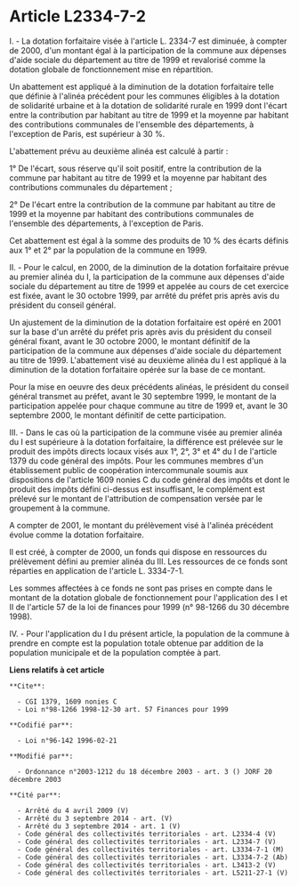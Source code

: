 # Article L2334-7-2

I. - La dotation forfaitaire visée à l'article L. 2334-7 est diminuée, à compter de 2000, d'un montant égal à la
participation de la commune aux dépenses d'aide sociale du département au titre de 1999 et revalorisé comme la dotation
globale de fonctionnement mise en répartition.

Un abattement est appliqué à la diminution de la dotation forfaitaire telle que définie à l'alinéa précédent pour les
communes éligibles à la dotation de solidarité urbaine et à la dotation de solidarité rurale en 1999 dont l'écart entre la
contribution par habitant au titre de 1999 et la moyenne par habitant des contributions communales de l'ensemble des
départements, à l'exception de Paris, est supérieur à 30 %.

L'abattement prévu au deuxième alinéa est calculé à partir :

1° De l'écart, sous réserve qu'il soit positif, entre la contribution de la commune par habitant au titre de 1999 et la
moyenne par habitant des contributions communales du département ;

2° De l'écart entre la contribution de la commune par habitant au titre de 1999 et la moyenne par habitant des contributions
communales de l'ensemble des départements, à l'exception de Paris.

Cet abattement est égal à la somme des produits de 10 % des écarts définis aux 1° et 2° par la population de la commune en
1999.

II. - Pour le calcul, en 2000, de la diminution de la dotation forfaitaire prévue au premier alinéa du I, la participation de
la commune aux dépenses d'aide sociale du département au titre de 1999 et appelée au cours de cet exercice est fixée, avant
le 30 octobre 1999, par arrêté du préfet pris après avis du président du conseil général.

Un ajustement de la diminution de la dotation forfaitaire est opéré en 2001 sur la base d'un arrêté du préfet pris après avis
du président du conseil général fixant, avant le 30 octobre 2000, le montant définitif de la participation de la commune aux
dépenses d'aide sociale du département au titre de 1999. L'abattement visé au deuxième alinéa du I est appliqué à la
diminution de la dotation forfaitaire opérée sur la base de ce montant.

Pour la mise en oeuvre des deux précédents alinéas, le président du conseil général transmet au préfet, avant le 30 septembre
1999, le montant de la participation appelée pour chaque commune au titre de 1999 et, avant le 30 septembre 2000, le montant
définitif de cette participation.

III. - Dans le cas où la participation de la commune visée au premier alinéa du I est supérieure à la dotation forfaitaire,
la différence est prélevée sur le produit des impôts directs locaux visés aux 1°, 2°, 3° et 4° du I de l'article 1379 du code
général des impôts. Pour les communes membres d'un établissement public de coopération intercommunale soumis aux dispositions
de l'article 1609 nonies C du code général des impôts et dont le produit des impôts défini ci-dessus est insuffisant, le
complément est prélevé sur le montant de l'attribution de compensation versée par le groupement à la commune.

A compter de 2001, le montant du prélèvement visé à l'alinéa précédent évolue comme la dotation forfaitaire.

Il est créé, à compter de 2000, un fonds qui dispose en ressources du prélèvement défini au premier alinéa du III. Les
ressources de ce fonds sont réparties en application de l'article L. 3334-7-1.

Les sommes affectées à ce fonds ne sont pas prises en compte dans le montant de la dotation globale de fonctionnement pour
l'application des I et II de l'article 57 de la loi de finances pour 1999 (n° 98-1266 du 30 décembre 1998).

IV. - Pour l'application du I du présent article, la population de la commune à prendre en compte est la population totale
obtenue par addition de la population municipale et de la population comptée à part.

**Liens relatifs à cet article**

	**Cite**:

	  - CGI 1379, 1609 nonies C
	  - Loi n°98-1266 1998-12-30 art. 57 Finances pour 1999

	**Codifié par**:

	  - Loi n°96-142 1996-02-21

	**Modifié par**:

	  - Ordonnance n°2003-1212 du 18 décembre 2003 - art. 3 () JORF 20 décembre 2003

	**Cité par**:

	  - Arrêté du 4 avril 2009 (V)
	  - Arrêté du 3 septembre 2014 - art. (V)
	  - Arrêté du 3 septembre 2014 - art. 1 (V)
	  - Code général des collectivités territoriales - art. L2334-4 (V)
	  - Code général des collectivités territoriales - art. L2334-7 (V)
	  - Code général des collectivités territoriales - art. L3334-7-1 (M)
	  - Code général des collectivités territoriales - art. L3334-7-2 (Ab)
	  - Code général des collectivités territoriales - art. L3413-2 (V)
	  - Code général des collectivités territoriales - art. L5211-27-1 (V)
